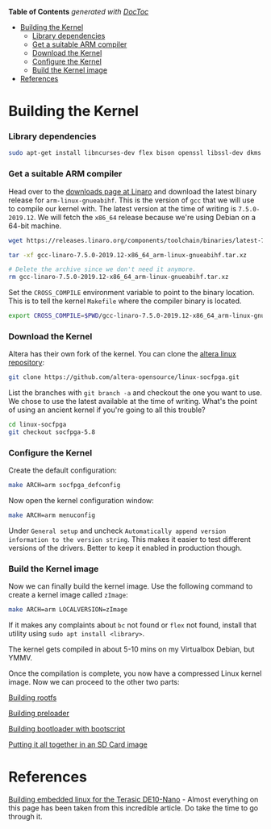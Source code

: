 <!-- START doctoc generated TOC please keep comment here to allow auto update -->
<!-- DON'T EDIT THIS SECTION, INSTEAD RE-RUN doctoc TO UPDATE -->
**Table of Contents**  *generated with [DocToc](https://github.com/thlorenz/doctoc)*

- [Building the Kernel](#building-the-kernel)
    - [Library dependencies](#library-dependencies)
    - [Get a suitable ARM compiler](#get-a-suitable-arm-compiler)
    - [Download the Kernel](#download-the-kernel)
    - [Configure the Kernel](#configure-the-kernel)
    - [Build the Kernel image](#build-the-kernel-image)
- [References](#references)

<!-- END doctoc generated TOC please keep comment here to allow auto update -->

# Building the Kernel

### Library dependencies

```bash
sudo apt-get install libncurses-dev flex bison openssl libssl-dev dkms libelf-dev libudev-dev libpci-dev libiberty-dev autoconf bc
```

### Get a suitable ARM compiler

Head over to the [downloads page at Linaro](https://www.linaro.org/downloads/) and download the latest binary release for `arm-linux-gnueabihf`. This is the version of `gcc` that we will use to compile our kernel with. The latest version at the time of writing is `7.5.0-2019.12`. We will fetch the `x86_64` release because we're using Debian on a 64-bit machine.

```bash
wget https://releases.linaro.org/components/toolchain/binaries/latest-7/arm-linux-gnueabihf/gcc-linaro-7.5.0-2019.12-x86_64_arm-linux-gnueabihf.tar.xz

tar -xf gcc-linaro-7.5.0-2019.12-x86_64_arm-linux-gnueabihf.tar.xz

# Delete the archive since we don't need it anymore.
rm gcc-linaro-7.5.0-2019.12-x86_64_arm-linux-gnueabihf.tar.xz
```

Set the `CROSS_COMPILE` environment variable to point to the binary location. This is to tell the kernel `Makefile` where the compiler binary is located.

```bash
export CROSS_COMPILE=$PWD/gcc-linaro-7.5.0-2019.12-x86_64_arm-linux-gnueabihf/bin/arm-linux-gnueabihf-
```

### Download the Kernel

Altera has their own fork of the kernel. You can clone the [altera linux repository](https://github.com/altera-opensource/linux-socfpga.git):

```bash
git clone https://github.com/altera-opensource/linux-socfpga.git
```

List the branches with `git branch -a` and checkout the one you want to use. We chose to use the latest available at the time of writing. What's the point of using an ancient kernel if you're going to all this trouble? 

```bash
cd linux-socfpga
git checkout socfpga-5.8
```

### Configure the Kernel

Create the default configuration:

```bash
make ARCH=arm socfpga_defconfig
```

Now open the kernel configuration window:

```bash
make ARCH=arm menuconfig
```

Under `General setup` and uncheck `Automatically append version information to the version string`. This makes it easier to test different versions of the drivers. Better to keep it enabled in production though.

### Build the Kernel image

Now we can finally build the kernel image. Use the following command to create a kernel image called `zImage`:

```bash
make ARCH=arm LOCALVERSION=zImage
```

If it makes any complaints about `bc` not found or `flex` not found, install that utility using `sudo apt install <library>`.

The kernel gets compiled in about 5-10 mins on my Virtualbox Debian, but YMMV.

Once the compilation is complete, you now have a compressed Linux kernel image. Now we can proceed to the other two parts:

[Building rootfs](#)

[Building preloader](#)

[Building bootloader with bootscript](#)

[Putting it all together in an SD Card image](#)

# References

[Building embedded linux for the Terasic DE10-Nano](https://bitlog.it/20170820_building_embedded_linux_for_the_terasic_de10-nano.html) - Almost everything on this page has been taken from this incredible article. Do take the time to go through it.



